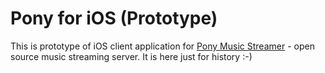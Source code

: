 Pony for iOS (Prototype)
========================

This is prototype of iOS client application for [Pony Music Streamer](https://github.com/DenisDorokhov/pony) - open source music streaming server. It is here just for history :-)

